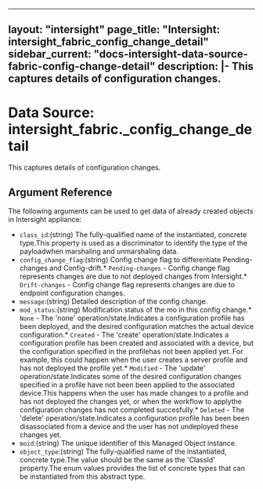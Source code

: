 
---
layout: "intersight"
page_title: "Intersight: intersight_fabric_config_change_detail"
sidebar_current: "docs-intersight-data-source-fabric-config-change-detail"
description: |-
This captures details of configuration changes.
---

# Data Source: intersight_fabric._config_change_detail
This captures details of configuration changes.
## Argument Reference
The following arguments can be used to get data of already created objects in Intersight appliance:
* `class_id`:(string) The fully-qualified name of the instantiated, concrete type.This property is used as a discriminator to identify the type of the payloadwhen marshaling and unmarshaling data. 
* `config_change_flag`:(string) Config change flag to differentiate Pending-changes and Config-drift.* `Pending-changes` - Config change flag represents changes are due to not deployed changes from Intersight.* `Drift-changes` - Config change flag represents changes are due to endpoint configuration changes. 
* `message`:(string) Detailed description of the config change. 
* `mod_status`:(string) Modification status of the mo in this config change.* `None` - The 'none' operation/state.Indicates a configuration profile has been deployed, and the desired configuration matches the actual device configuration.* `Created` - The 'create' operation/state.Indicates a configuration profile has been created and associated with a device, but the configuration specified in the profilehas not been applied yet. For example, this could happen when the user creates a server profile and has not deployed the profile yet.* `Modified` - The 'update' operation/state.Indicates some of the desired configuration changes specified in a profile have not been been applied to the associated device.This happens when the user has made changes to a profile and has not deployed the changes yet, or when the workflow to applythe configuration changes has not completed succesfully.* `Deleted` - The 'delete' operation/state.Indicates a configuration profile has been been disassociated from a device and the user has not undeployed these changes yet. 
* `moid`:(string) The unique identifier of this Managed Object instance. 
* `object_type`:(string) The fully-qualified name of the instantiated, concrete type.The value should be the same as the 'ClassId' property.The enum values provides the list of concrete types that can be instantiated from this abstract type. 
